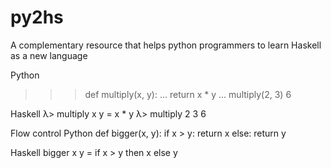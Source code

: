 # py2hs
A complementary resource that helps python programmers to learn Haskell as a new language

Python 
>>> def multiply(x, y):
...     return x * y
...
>>> multiply(2, 3)
6

Haskell
λ> multiply x y = x * y
λ> multiply 2 3
6

Flow control
Python
def bigger(x, y):
    if x > y:
        return x
    else:
        return y
        
Haskell
bigger x y = if x > y
             then x
             else y
             
             
